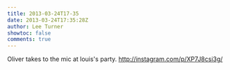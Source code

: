 ```yaml
---
title: 2013-03-24T17-35
date: 2013-03-24T17:35:28Z
author: Lee Turner
showtoc: false
comments: true
---
```


Oliver takes to the mic at louis's party. http://instagram.com/p/XP7J8csi3g/

